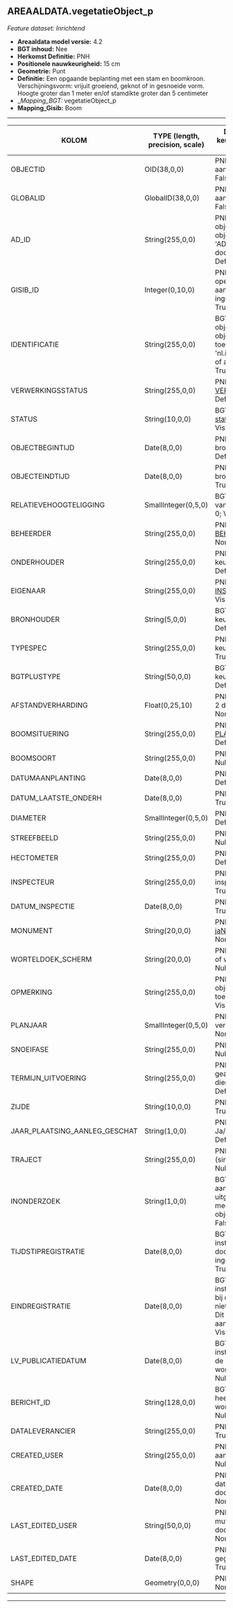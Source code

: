 ## AREAALDATA.vegetatieObject_p

*Feature dataset: Inrichtend*


* __Areaaldata model versie:__ 4.2
* __BGT inhoud:__ Nee
* __Herkomst Definitie:__ PNH
* __Positionele nauwkeurigheid:__ 15 cm
* __Geometrie:__ Punt
* __Definitie:__ Een opgaande beplanting met een stam en boomkroon. Verschijningsvorm: vrijuit groeiend, geknot of in gesnoeide vorm. Hoogte groter dan 1 meter en/of stamdikte groter dan 5 centimeter
* __Mapping_BGT:_ vegetatieObject_p
* __Mapping_Gisib:__ Boom

***

|__KOLOM__                          |__TYPE (length, precision, scale)__            |__DEFINITIE__ (oorsprong; beschrijving; keuzelijst; nullable; default; zichtbaar in Areaalviewer)|
|------                          	|----                                           |-----    |
|OBJECTID                           |OID(38,0,0)                                    |PNH; Intern ArcGIS Identificatienummer, aangemaakt door ArcGIS; ; Nullable: False; Default: None; Visible: Yes|
|GLOBALID                           |GlobalID(38,0,0)                               |PNH; Global Unique Identifier, aangemaakt door ArcGIS; ; Nullable: False; Default: None; Visible: Yes|
|AD_ID                              |String(255,0,0)                                |PNH; Uniek identificatienummer voor het object dat onveranderlijk is zolang het object bestaat in Areaaldata: in format 'AD.[GUID]'. Dit moet worden ingevuld door de aannemer; ; Nullable: False; Default: None; Visible: Yes|
|GISIB_ID                           |Integer(0,10,0)                                |PNH; Uniek Identificatienummer beheer openbare ruimte (GISIB), wordt aangemaakt in GISIB en mag niet worden ingevuld door de aannemer; ; Nullable: True; Default: None; Visible: No|
|IDENTIFICATIE                      |String(255,0,0)                                |BGT; Uniek identificatienummer voor het object dat onveranderlijk is zolang het object bestaat: bevat indien van toepassing BGT/IMKL ID in format 'nl.imgeo/imkl.bronhouderscode.LokaalID' of anders: '00000'.LokaalID; ; Nullable: True; Default: None; Visible: No|
|VERWERKINGSSTATUS                  |String(255,0,0)                                |PNH; Status van de gegevens; keuzelijst [VERWERKINGSSTATUS](http://provincienh.github.io/Leveren_Geoinformatie/keuzelijsten/VERWERKINGSSTATUS.md); Nullable: False; Default: Nieuw; Visible: Yes|
|STATUS                             |String(10,0,0)                                 |BGT; BGT status van het object; keuzelijst [status](http://provincienh.github.io/Leveren_Geoinformatie/keuzelijsten/status.md); Nullable: False; Default: bestaand; Visible: No|
|OBJECTBEGINTIJD                    |Date(8,0,0)                                    |PNH; Datum waarop het object bij de bronhouder is ontstaan; ; Nullable: True; Default: None; Visible: Yes|
|OBJECTEINDTIJD                     |Date(8,0,0)                                    |PNH; Datum waarop het object bij de bronhouder niet meer geldig is; ; Nullable: True; Default: None; Visible: Yes|
|RELATIEVEHOOGTELIGGING             |SmallInteger(0,5,0)                            |BGT; Aanduiding voor de relatieve hoogte van het object; ; Nullable: False; Default: 0; Visible: Yes|
|BEHEERDER                          |String(255,0,0)                                |PNH; Beheerder van het object; keuzelijst [BEHEERDER](http://provincienh.github.io/Leveren_Geoinformatie/keuzelijsten/BEHEERDER.md); Nullable: True; Default: None; Visible: Yes|
|ONDERHOUDER                        |String(255,0,0)                                |PNH; Onderhouder van het object; keuzelijst [ONDERHOUDER](http://provincienh.github.io/Leveren_Geoinformatie/keuzelijsten/ONDERHOUDER.md); Nullable: True; Default: None; Visible: Yes|
|EIGENAAR                           |String(255,0,0)                                |PNH; Eigenaar van het object; keuzelijst [INSTANTIE](http://provincienh.github.io/Leveren_Geoinformatie/keuzelijsten/INSTANTIE.md); Nullable: True; Default: None; Visible: Yes|
|BRONHOUDER                         |String(5,0,0)                                  |BGT; De bronhoudercode van het object; keuzelijst [bronhouder](http://provincienh.github.io/Leveren_Geoinformatie/keuzelijsten/bronhouder.md); Nullable: False; Default: None; Visible: No|
|TYPESPEC                           |String(255,0,0)                                |PNH; Nadere typering van het object; keuzelijst [typeSpecVGOPunt](http://provincienh.github.io/Leveren_Geoinformatie/keuzelijsten/typeSpecVGOPunt.md); Nullable: True; Default: None; Visible: Yes|
|BGTPLUSTYPE                        |String(50,0,0)                                 |BGT; Nadere type omschrijving in de BGT; keuzelijst [typeVGOPunt](http://provincienh.github.io/Leveren_Geoinformatie/keuzelijsten/typeVGOPunt.md); Nullable: False; Default: None; Visible: No|
|AFSTANDVERHARDING                  |Float(0,25,10)                                 |PNH; Afstand tot de verharding in meters, 2 decimalen; ; Nullable: True; Default: None; Visible: Yes|
|BOOMSITUERING                      |String(255,0,0)                                |PNH; Situering van de boom; keuzelijst [PLANT_SITUERING](http://provincienh.github.io/Leveren_Geoinformatie/keuzelijsten/PLANT_SITUERING.md); Nullable: True; Default: None; Visible: Yes|
|BOOMSOORT                          |String(255,0,0)                                |PNH; Boomsoort; keuzelijst [BOOMSOORT](http://provincienh.github.io/Leveren_Geoinformatie/keuzelijsten/BOOMSOORT.md); Nullable: True; Default: None; Visible: Yes|
|DATUMAANPLANTING                   |Date(8,0,0)                                    |PNH; Jaar aanplanting; ; Nullable: True; Default: None; Visible: No|
|DATUM_LAATSTE_ONDERH               |Date(8,0,0)                                    |PNH; Datum laatst onderhoud; ; Nullable: True; Default: None; Visible: No|
|DIAMETER                           |SmallInteger(0,5,0)                            |PNH; Diameter op 1.30m; ; Nullable: True; Default: None; Visible: Yes|
|STREEFBEELD                        |String(255,0,0)                                |PNH; Concrete visuele doelstelling; ; Nullable: True; Default: None; Visible: No|
|HECTOMETER                         |String(255,0,0)                                |PNH; Hectometrering; ; Nullable: True; Default: None; Visible: Yes|
|INSPECTEUR                         |String(255,0,0)                                |PNH; Naam van de inspecteur die laatste inspectie heeft uitgevoerd; ; Nullable: True; Default: None; Visible: No|
|DATUM_INSPECTIE                    |Date(8,0,0)                                    |PNH; Datum laatste inspectie; ; Nullable: True; Default: None; Visible: No|
|MONUMENT                           |String(20,0,0)                                 |PNH; Monumentale status; keuzelijst [jaNeeOnbekend](http://provincienh.github.io/Leveren_Geoinformatie/keuzelijsten/jaNeeOnbekend.md); Nullable: True; Default: None; Visible: No|
|WORTELDOEK_SCHERM                  |String(20,0,0)                                 |PNH; Aanwezigheid van een worteldoek of wortelscherm; keuzelijst [jaNee](http://provincienh.github.io/Leveren_Geoinformatie/keuzelijsten/jaNee.md); Nullable: True; Default: N; Visible: Yes|
|OPMERKING                          |String(255,0,0)                                |PNH; Algemene opmerking voor het object, zoals een omschrijving of toelichting; ; Nullable: True; Default: None; Visible: Yes|
|PLANJAAR                           |SmallInteger(0,5,0)                            |PNH; Het geplande jaar dat het object vervangen wordt; ; Nullable: True; Default: None; Visible: No|
|SNOEIFASE                          |String(255,0,0)                                |PNH; Snoeifase; keuzelijst [SNOEIFASE](http://provincienh.github.io/Leveren_Geoinformatie/keuzelijsten/SNOEIFASE.md); Nullable: True; Default: None; Visible: Yes|
|TERMIJN_UITVOERING                 |String(255,0,0)                                |PNH; Termijn waarbinnen de geadviseerde maatregelen uitgevoerd dienen te worden; ; Nullable: True; Default: None; Visible: No|
|ZIJDE                              |String(10,0,0)                                 |PNH; Zijde; keuzelijst [ZIJDE](http://provincienh.github.io/Leveren_Geoinformatie/keuzelijsten/ZIJDE.md); Nullable: True; Default: None; Visible: Yes|
|JAAR_PLAATSING_AANLEG_GESCHAT      |String(1,0,0)                                  |PNH; Jaar plaatsing of aanleg is geschat: Ja/Nee; keuzelijst [jaNee](http://provincienh.github.io/Leveren_Geoinformatie/keuzelijsten/jaNee.md); Nullable: True; Default: N; Visible: No|
|TRAJECT                            |String(255,0,0)                                |PNH; Verwijzende sleutel naar traject_v (simpel); keuzelijst [TRAJECT_NAAM](http://provincienh.github.io/Leveren_Geoinformatie/keuzelijsten/TRAJECT_NAAM.md); Nullable: True; Default: None; Visible: Yes|
|INONDERZOEK                        |String(1,0,0)                                  |BGT; Een aanduiding waarmee wordt aangegeven dat een onderzoek wordt uitgevoerd naar de juistheid van een of meer gegevens van het betreffende object: Ja/Nee; keuzelijst [jaNee](http://provincienh.github.io/Leveren_Geoinformatie/keuzelijsten/jaNee.md); Nullable: False; Default: N; Visible: No|
|TIJDSTIPREGISTRATIE                |Date(8,0,0)                                    |BGT; Datum en tijdstip waarop deze instantie van het object is opgenomen door de bronhouder. Dit mag niet worden ingevuld door de aannemer; ; Nullable: True; Default: None; Visible: No|
|EINDREGISTRATIE                    |Date(8,0,0)                                    |BGT; Datum en tijdstip waarop deze instantie van het object niet meer geldig is bij de bronhouder. Wanneer deze waarde niet is ingevuld is de instantie nog geldig. Dit mag niet worden ingevuld door de aannemer; ; Nullable: True; Default: None; Visible: No|
|LV_PUBLICATIEDATUM                 |Date(8,0,0)                                    |BGT; Datum en tijdstip waarop deze instantie van het object is opgenomen in de Landelijke Voorziening. Dit mag niet worden ingevuld door de aannemer; ; Nullable: True; Default: None; Visible: No|
|BERICHT_ID                         |String(128,0,0)                                |BGT; Nummer van het bericht dat PNH heeft verzonden naar LV. Dit mag niet worden ingevuld door de aannemer; ; Nullable: True; Default: None; Visible: No|
|DATALEVERANCIER                    |String(255,0,0)                                |PNH; Leverancier van de data; ; Nullable: True; Default: None; Visible: No|
|CREATED_USER                       |String(255,0,0)                                |PNH; Naam van gebruiker die de rij heeft aangemaakt, gegenereerd door ArcGIS; ; Nullable: True; Default: None; Visible: No|
|CREATED_DATE                       |Date(8,0,0)                                    |PNH; Datum waarop de rij aan de database is toegevoegd, gegenereerd door ArcGIS; ; Nullable: True; Default: None; Visible: No|
|LAST_EDITED_USER                   |String(50,0,0)                                 |PNH; Naam van gebruiker die de laatste mutatie heeft doorgevoerd, gegenereerd door ArcGIS; ; Nullable: True; Default: None; Visible: No|
|LAST_EDITED_DATE                   |Date(8,0,0)                                    |PNH; Datum van de laatste mutatie, gegenereerd door ArcGIS; ; Nullable: True; Default: None; Visible: No|
|SHAPE                              |Geometry(0,0,0)                                |PNH; Punt; ; Nullable: False; Default: None; Visible: Yes|


***
